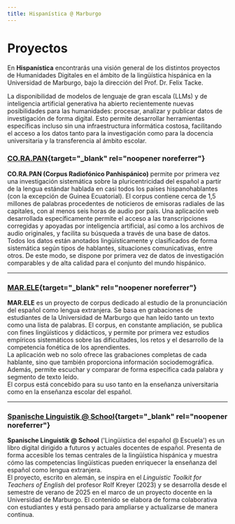 ```yaml
---
title: Hispanística @ Marburgo
---
```


# Proyectos

En **Hispanística** encontrarás una visión general de los distintos proyectos de Humanidades Digitales en el ámbito de la lingüística hispánica en la Universidad de Marburgo, bajo la dirección del Prof. Dr. Felix Tacke.

La disponibilidad de modelos de lenguaje de gran escala (LLMs) y de inteligencia artificial generativa ha abierto recientemente nuevas posibilidades para las humanidades: procesar, analizar y publicar datos de investigación de forma digital. Esto permite desarrollar herramientas específicas incluso sin una infraestructura informática costosa, facilitando el acceso a los datos tanto para la investigación como para la docencia universitaria y la transferencia al ámbito escolar.

### [CO.RA.PAN](https://corapan.online.uni-marburg.de/){target="_blank" rel="noopener noreferrer"}

**CO.RA.PAN (Corpus Radiofónico Panhispánico)** permite por primera vez una investigación sistemática sobre la pluricentricidad del español a partir de la lengua estándar hablada en casi todos los países hispanohablantes (con la excepción de Guinea Ecuatorial). El corpus contiene cerca de 1,5 millones de palabras procedentes de noticieros de emisoras radiales de las capitales, con al menos seis horas de audio por país. Una aplicación web desarrollada específicamente permite el acceso a las transcripciones corregidas y apoyadas por inteligencia artificial, así como a los archivos de audio originales, y facilita su búsqueda a través de una base de datos. Todos los datos están anotados lingüísticamente y clasificados de forma sistemática según tipos de hablantes, situaciones comunicativas, entre otros. De este modo, se dispone por primera vez de datos de investigación comparables y de alta calidad para el conjunto del mundo hispánico.

---

### [MAR.ELE](https://marele.online.uni-marburg.de/){target="_blank" rel="noopener noreferrer"}

**MAR.ELE** es un proyecto de corpus dedicado al estudio de la pronunciación del español como lengua extranjera. Se basa en grabaciones de estudiantes de la Universidad de Marburgo que han leído tanto un texto como una lista de palabras. El corpus, en constante ampliación, se publica con fines lingüísticos y didácticos, y permite por primera vez estudios empíricos sistemáticos sobre las dificultades, los retos y el desarrollo de la competencia fonética de los aprendientes.  
La aplicación web no solo ofrece las grabaciones completas de cada hablante, sino que también proporciona información sociodemográfica. Además, permite escuchar y comparar de forma específica cada palabra y segmento de texto leído.  
El corpus está concebido para su uso tanto en la enseñanza universitaria como en la enseñanza escolar del español.

---

### [Spanische Linguistik @ School](https://ftacke.github.io/hispanistica/){target="_blank" rel="noopener noreferrer"}

**Spanische Linguistik @ School** ('Lingüística del español @ Escuela') es un libro digital dirigido a futuros y actuales docentes de español. Presenta de forma accesible los temas centrales de la lingüística hispánica y muestra cómo las competencias lingüísticas pueden enriquecer la enseñanza del español como lengua extranjera.  
El proyecto, escrito en alemán, se inspira en el *Linguistic Toolkit for Teachers of English* del profesor Rolf Kreyer (2023) y se desarrolla desde el semestre de verano de 2025 en el marco de un proyecto docente en la Universidad de Marburgo. El contenido se elabora de forma colaborativa con estudiantes y está pensado para ampliarse y actualizarse de manera continua.
